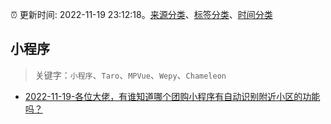 :alarm_clock: 更新时间: 2022-11-19 23:12:18。[来源分类](../README.md)、[标签分类](../TAGS.md)、[时间分类](../TIMELINE.md)

## 小程序


> 关键字：`小程序`、`Taro`、`MPVue`、`Wepy`、`Chameleon`



- [2022-11-19-各位大佬，有谁知道哪个团购小程序有自动识别附近小区的功能吗？](https://www.v2ex.com/t/896485) 